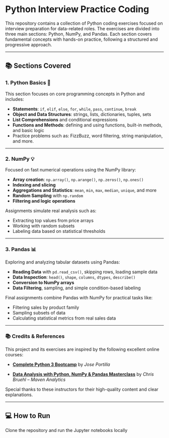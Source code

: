 # Python Interview Practice Coding

This repository contains a collection of Python coding exercises focused on interview preparation for data-related roles. The exercises are divided into three main sections: Python, NumPy, and Pandas. Each section covers fundamental concepts with hands-on practice, following a structured and progressive approach.

---

## 📚 Sections Covered

### 1. Python Basics 🐍
This section focuses on core programming concepts in Python and includes:

- **Statements**: `if`, `elif`, `else`, `for`, `while`, `pass`, `continue`, `break`
- **Object and Data Structures**: strings, lists, dictionaries, tuples, sets
- **List Comprehensions** and conditional expressions
- **Functions and Methods**: defining and using functions, built-in methods, and basic logic
- Practice problems such as: FizzBuzz, word filtering, string manipulation, and more.

---

### 2. NumPy 💡
Focused on fast numerical operations using the NumPy library:

- **Array creation**: `np.array()`, `np.arange()`, `np.zeros()`, `np.ones()`
- **Indexing and slicing**
- **Aggregations and Statistics**: `mean`, `min`, `max`, `median`, `unique`, and more
- **Random Sampling** with `np.random`
- **Filtering and logic operations**

Assignments simulate real analysis such as:
- Extracting top values from price arrays
- Working with random subsets
- Labeling data based on statistical thresholds

---

### 3. Pandas 📊
Exploring and analyzing tabular datasets using Pandas:

- **Reading Data** with `pd.read_csv()`, skipping rows, loading sample data
- **Data Inspection**: `head()`, `shape`, `columns`, `dtypes`, `describe()`
- **Conversion to NumPy arrays**
- **Data Filtering**, sampling, and simple condition-based labeling

Final assignments combine Pandas with NumPy for practical tasks like:
- Filtering sales by product family
- Sampling subsets of data
- Calculating statistical metrics from real sales data

---

### 📚 Credits & References

This project and its exercises are inspired by the following excellent online courses:

* **[Complete Python 3 Bootcamp](https://www.udemy.com/course/complete-python-bootcamp/)**
  by *Jose Portilla*

* **[Data Analysis with Python, NumPy & Pandas Masterclass](https://www.udemy.com/course/data-analysis-with-python-numpy-pandas/)**
  by *Chris Bruehl* – *Maven Analytics*

Special thanks to these instructors for their high-quality content and clear explanations.

---


## 💻 How to Run

Clone the repository and run the Jupyter notebooks locally
